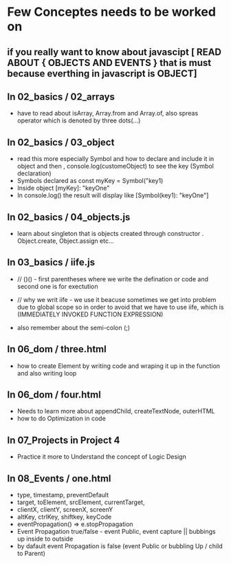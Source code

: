 # Few Conceptes needs to be worked on

## if you really want to know about javascipt [ READ ABOUT { OBJECTS AND EVENTS } that is must because everthing in javascript is OBJECT]

## In 02_basics / 02_arrays
- have to read about isArray, Array.from and Array.of, also spreas operator which is denoted by three dots(...)

## In 02_basics / 03_object
- read this more especially Symbol and how to declare and include it in object and then , console.log(customeObject) to see the key (Symbol declaration)
- Symbols declared as const myKey = Symbol("key1)
- Inside object [myKey]: "keyOne"
- In console.log() the result will display like [Symbol(key1): "keyOne"]

## In 02_basics / 04_objects.js
- learn about singleton that is objects created through constructor . Object.create, Object.assign etc...

## In 03_basics / iife.js

- // ()() - first parentheses where we write the defination or code and  second one is for exectution

- // why we writ iife - we use it beacuse sometimes we get into problem due to global scope so in order to avoid that we have to use iife, which is (IMMEDIATELY INVOKED FUNCTION EXPRESSION)
- also remember about the semi-colon (;)
## In 06_dom / three.html
- how to create Element by writing code and wraping it up in the function and also writing loop
## In 06_dom / four.html
- Needs to learn more about appendChild, createTextNode, outerHTML
- how to do Optimization in code


## In 07_Projects in Project 4 
- Practice it more to Understand the concept of Logic Design


## In 08_Events / one.html

- type, timestamp, preventDefault
- target, toElement, srcElement, currentTarget,
- clientX, clientY, screenX, screenY
- altKey, ctrlKey, shiftkey, keyCode
- eventPropagation() => e.stopPropagation
- Event Propagation true/false - event Public, event capture || bubbings up inside to outside
- by dafault event Propagation is false (event Public or bubbling Up / child to Parent)


